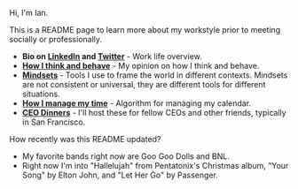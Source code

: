 Hi, I'm Ian. 

This is a README page to learn more about my workstyle prior to meeting socially or professionally. 

- **Bio on [LinkedIn](https://www.linkedin.com/in/iantien/) and [Twitter](https://twitter.com/iantien)** - Work life overview.
- **[How I think and behave](how_i_think)** - My opinion on how I think and behave.
- **[Mindsets](mindsets)** - Tools I use to frame the world in different contexts. Mindsets are not consistent or universal, they are different tools for different situations. 
- **[How I manage my time](calendar)** - Algorithm for managing my calendar. 
- **[CEO Dinners](ceo_dinners)** - I'll host these for fellow CEOs and other friends, typically in San Francisco. 

How recently was this README updated? 
- My favorite bands right now are Goo Goo Dolls and BNL. 
- Right now I'm into "Hallelujah" from Pentatonix's Christmas album, "Your Song" by Elton John, and "Let Her Go" by Passenger. 

